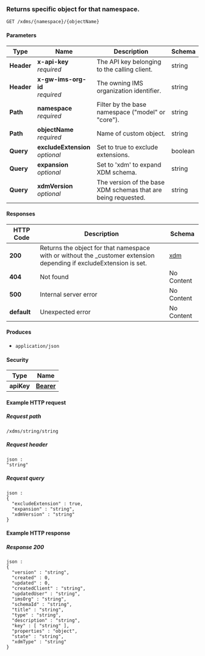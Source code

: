
<a name="get_obect_in_namespace"></a>
### Returns specific object for that namespace.
```
GET /xdms/{namespace}/{objectName}
```


#### Parameters

|Type|Name|Description|Schema|
|---|---|---|---|
|**Header**|**x-api-key**  <br>*required*|The API key belonging to the calling client.|string|
|**Header**|**x-gw-ims-org-id**  <br>*required*|The owning IMS organization identifier.|string|
|**Path**|**namespace**  <br>*required*|Filter by the base namespace ("model" or "core").|string|
|**Path**|**objectName**  <br>*required*|Name of custom object.|string|
|**Query**|**excludeExtension**  <br>*optional*|Set to true to exclude extensions.|boolean|
|**Query**|**expansion**  <br>*optional*|Set to 'xdm' to expand XDM schema.|string|
|**Query**|**xdmVersion**  <br>*optional*|The version of the base XDM schemas that are being requested.|string|


#### Responses

|HTTP Code|Description|Schema|
|---|---|---|
|**200**|Returns the object for that namespace with or without the _customer extension depending if excludeExtension is set.|[xdm](../definitions/xdm.md#xdm)|
|**404**|Not found|No Content|
|**500**|Internal server error|No Content|
|**default**|Unexpected error|No Content|


#### Produces

* `application/json`


#### Security

|Type|Name|
|---|---|
|**apiKey**|**[Bearer](security.md#bearer)**|


#### Example HTTP request

##### Request path
```
/xdms/string/string
```


##### Request header
```
json :
"string"
```


##### Request query
```
json :
{
  "excludeExtension" : true,
  "expansion" : "string",
  "xdmVersion" : "string"
}
```


#### Example HTTP response

##### Response 200
```
json :
{
  "version" : "string",
  "created" : 0,
  "updated" : 0,
  "createdClient" : "string",
  "updatedUser" : "string",
  "imsOrg" : "string",
  "schemaId" : "string",
  "title" : "string",
  "type" : "string",
  "description" : "string",
  "key" : [ "string" ],
  "properties" : "object",
  "state" : "string",
  "xdmType" : "string"
}
```



